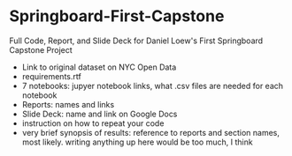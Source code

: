 # Springboard-First-Capstone
Full Code, Report, and Slide Deck for Daniel Loew's First Springboard Capstone Project

- Link to original dataset on NYC Open Data
- requirements.rtf
- 7 notebooks: jupyer notebook links, what .csv files are needed for each notebook
- Reports: names and links
- Slide Deck: name and link on Google Docs
- instruction on how to repeat your code
- very brief synopsis of results: reference to reports and section names, most likely. writing anything up here would be too much, I think
